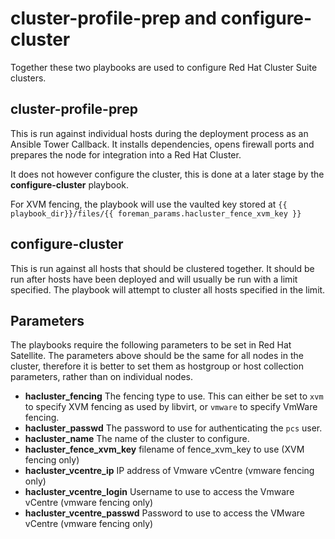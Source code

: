 # cluster-profile-prep and configure-cluster

Together these two playbooks are used to configure Red Hat Cluster Suite clusters.


## cluster-profile-prep

This is run against individual hosts during the deployment process as an Ansible Tower Callback.
It installs dependencies, opens firewall ports and prepares the node for integration into a Red Hat Cluster.

It does not however configure the cluster, this is done at a later stage by the **configure-cluster** playbook.

For XVM fencing, the playbook will use the vaulted key stored at ```{{ playbook_dir}}/files/{{ foreman_params.hacluster_fence_xvm_key }}```

## configure-cluster

This is run against all hosts that should be clustered together. It should be run after hosts have been deployed
and will usually be run with a limit specified. The playbook will attempt to cluster all hosts specified in the limit.

## Parameters

The playbooks require the following parameters to be set in Red Hat Satellite. 
The parameters above should be the same for all nodes in the cluster, therefore it is better to 
set them as hostgroup or host collection parameters, rather than on individual nodes.

- **hacluster_fencing** The fencing type to use. This can either be set to ```xvm``` to specify XVM fencing
  as used by libvirt, or ```vmware``` to specify VmWare fencing.
- **hacluster_passwd** The password to use for authenticating the ```pcs``` user.
- **hacluster_name** The name of the cluster to configure.
- **hacluster_fence_xvm_key** filename of fence_xvm_key to use (XVM fencing only)
- **hacluster_vcentre_ip** IP address of Vmware vCentre (vmware fencing only)
- **hacluster_vcentre_login** Username to use to access the Vmware vCentre (vmware fencing only)
- **hacluster_vcentre_passwd** Password to use to access the VMware vCentre (vmware fencing only)


